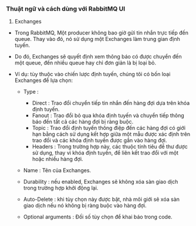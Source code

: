 ### Thuật ngữ và cách dùng với RabbitMQ UI

1. Exchanges

- Trong RabbitMQ, Một producer không bao giờ gửi tin nhắn trực tiếp đến queue. Thay vào đó, nó sử dụng một Exchanges làm trung gian định tuyến.

- Do đó, Exchanges sẽ quyết định xem thông báo có được chuyển đến một queue, đến nhiều queue hay chỉ đơn giản là bị loại bỏ.

- Ví dụ: tùy thuộc vào chiến lược định tuyến, chúng tôi có bốn loại Exchanges để lựa chọn:
    + Type : 
        - Direct  : Trao đổi chuyển tiếp tin nhắn đến hàng đợi dựa trên khóa định tuyến.
        - Fanout : Trao đổi bỏ qua khóa định tuyến và chuyển tiếp thông báo đến tất cả các hàng đợi bị ràng buộc.
        - Topic : Trao đổi định tuyến thông điệp đến các hàng đợi có giới hạn bằng cách sử dụng kết hợp giữa một mẫu được xác định trên trao đổi và các khóa định tuyến được gắn vào hàng đợi.
        - Headers : Trong trường hợp này, các thuộc tính tiêu đề thư được sử dụng, thay vì khóa định tuyến, để liên kết trao đổi với một hoặc nhiều hàng đợi.
    
    + Name : Tên của Exchanges.
    + Durability  : nếu enabled, Exchanges sẽ không xóa sàn giao dịch trong trường hợp khởi động lại.
    + Auto-Delete : khi tùy chọn này được bật, nhà môi giới sẽ xóa sàn giao dịch nếu nó không bị ràng buộc vào hàng đợi.

    + Optional arguments : Đối số tùy chọn để khai báo trong code.